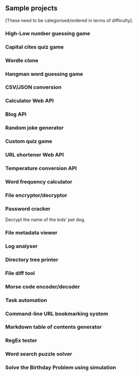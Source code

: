 ## Sample projects

[These need to be categorised/ordered in terms of difficulty].

### High-Low number guessing game

### Capital cites quiz game

### Wordle clone

### Hangman word guessing game

### CSV/JSON conversion

### Calculator Web API

### Blog API

### Random joke generator

### Custom quiz game

### URL shortener Web API

### Temperature conversion API

### Word frequency calculator

### File encryptor/decryptor

### Password cracker

Decrypt the name of the kids’ pet dog.

### File metadata viewer

### Log analyser

### Directory tree printer

### File diff tool

### Morse code encoder/decoder

### Task automation

### Command-line URL bookmarking system

### Markdown table of contents generator

### RegEx tester

### Word search puzzle solver

### Solve the Birthday Problem using simulation